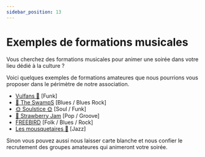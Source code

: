 ```yaml
---
sidebar_position: 13
---
```


# Exemples de formations musicales

Vous cherchez des formations musicales pour animer une soirée dans votre lieu dédié à la culture ?

Voici quelques exemples de formations amateures que nous pourrions vous proposer dans le périmètre de notre association.

- [Vulfans 🎸](https://bento.me/vulfans) [Funk]
- [💙 The SwampS](https://bento.me/the-swamps-band) [Blues / Blues Rock]
- [🌞 Soulstice 🌞](https://bento.me/soulstice-band)  [Soul / Funk]
- [🍓 Strawberry Jam](https://bento.me/strawberry-jam-band) [Pop / Groove]
- [FREEBIRD](https://bento.me/freebird) [Folk / Blues / Rock]
- [Les mousquetaires 🎷](https://bento.me/mousquetaires-jazz) [Jazz]

Sinon vous pouvez aussi nous laisser carte blanche et nous confier le recrutement des groupes amateures qui animeront votre soirée.
